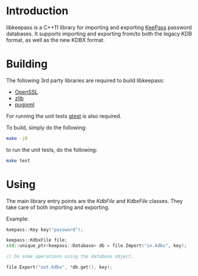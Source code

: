 # Introduction
libkeepass is a C++11 library for importing and exporting
[KeePass](http://keepass.info) password databases. It supports importing and
exporting from/to both the legacy KDB format, as well as the new KDBX format.

# Building
The following 3rd party libraries are required to build libkeepass:
* [OpenSSL](https://www.openssl.org/)
* [zlib](http://zlib.net)
* [pugixml](https://pugixml.org)

For running the unit tests [gtest](https://code.google.com/p/googletest/)
is also required.

To build, simply do the following:
```sh
make -j8
```

to run the unit tests, do the following:
```sh
make test
```

# Using
The main library entry points are the *KdbFile* and *KdbxFile* classes. They
take care of both importing and exporting.

Example:
```cpp
keepass::Key key("password");

keepass::KdbxFile file;
std::unique_ptr<keepass::Database> db = file.Import("in.kdbx", key);

// Do some operations using the database object.

file.Export("out.kdbx", *db.get(), key);
```
